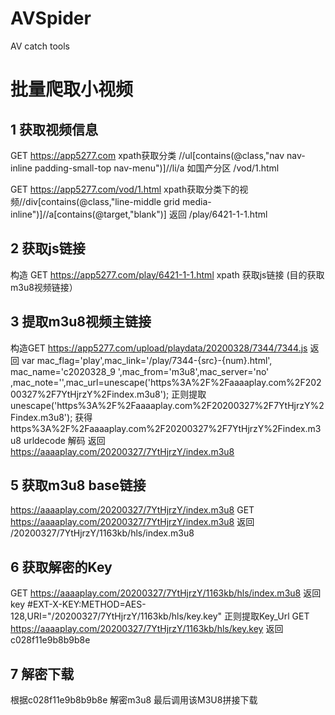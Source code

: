 # AVSpider
AV catch tools
# 批量爬取小视频
## 1 获取视频信息
GET https://app5277.com
xpath获取分类 //ul[contains(@class,"nav nav-inline padding-small-top nav-menu")]//li/a
如国产分区  /vod/1.html

GET https://app5277.com/vod/1.html
xpath获取分类下的视频//div[contains(@class,"line-middle grid media-inline")]//a[contains(@target,"blank")]
返回 /play/6421-1-1.html

## 2 获取js链接 
构造 GET https://app5277.com/play/6421-1-1.html
xpath 获取js链接 (目的获取m3u8视频链接）

## 3 提取m3u8视频主链接
构造GET  https://app5277.com/upload/playdata/20200328/7344/7344.js
返回
var mac_flag='play',mac_link='/play/7344-{src}-{num}.html', mac_name='c2020328_9 ',mac_from='m3u8',mac_server='no'
,mac_note='',mac_url=unescape('https%3A%2F%2Faaaaplay.com%2F20200327%2F7YtHjrzY%2Findex.m3u8');
正则提取unescape('https%3A%2F%2Faaaaplay.com%2F20200327%2F7YtHjrzY%2Findex.m3u8');
获得https%3A%2F%2Faaaaplay.com%2F20200327%2F7YtHjrzY%2Findex.m3u8
urldecode 解码
返回 https://aaaaplay.com/20200327/7YtHjrzY/index.m3u8

## 5 获取m3u8 base链接
https://aaaaplay.com/20200327/7YtHjrzY/index.m3u8
GET https://aaaaplay.com/20200327/7YtHjrzY/index.m3u8
返回 /20200327/7YtHjrzY/1163kb/hls/index.m3u8

## 6 获取解密的Key
GET https://aaaaplay.com/20200327/7YtHjrzY/1163kb/hls/index.m3u8
返回 key #EXT-X-KEY:METHOD=AES-128,URI="/20200327/7YtHjrzY/1163kb/hls/key.key"
正则提取Key_Url
GET https://aaaaplay.com/20200327/7YtHjrzY/1163kb/hls/key.key
返回 c028f11e9b8b9b8e

## 7 解密下载
根据c028f11e9b8b9b8e 解密m3u8 
最后调用该M3U8拼接下载
